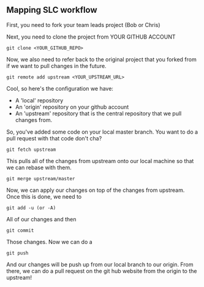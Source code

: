 ## Mapping SLC workflow

First, you need to fork your team leads project (Bob or Chris)

Next, you need to clone the project from YOUR GITHUB ACCOUNT

```
git clone <YOUR_GITHUB_REPO>
```

Now, we also need to refer back to the original project that you forked from if we want to pull changes in the future.

```
git remote add upstream <YOUR_UPSTREAM_URL>
```

Cool, so here's the configuration we have:

- A 'local' repository
- An 'origin' repository on your github account
- An 'upstream' repository that is the central repository that we pull changes from.

So, you've added some code on your local master branch. You want to do a pull request with that code don't cha?

```
git fetch upstream
```

This pulls all of the changes from upstream onto our local machine so that we can rebase with them.

```
git merge upstream/master
```

Now, we can apply our changes on top of the changes from upstream.
Once this is done, we need to

```
git add -u (or -A)
```

All of our changes and then

```
git commit
```

Those changes. Now we can do a 

```
git push
```

And our changes will be push up from our local branch to our origin.
From there, we can do a pull request on the git hub website from the origin
to the upstream!